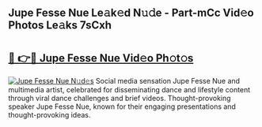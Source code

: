 ## Jupe Fesse Nue Le𝚊k𝚎d N𝚞𝚍e - Part-mCc Vid𝚎o Photos Le𝚊ks 7sCxh

# <h2><a href="http://fb2o43.evod.top/?m=Jupe+Fesse+Nue">🔗 👉🔴 Jupe Fesse Nue Vid𝚎o Ph𝚘t𝚘s</a></h2>

[![Jupe Fesse Nue N𝚞d𝚎s](https://i.imgur.com/8V9OHl7.gif)](http://fb2o43.evod.top/?m=Jupe+Fesse+Nue)
Social media sensation Jupe Fesse Nue and multimedia artist, celebrated for disseminating dance and lifestyle content through viral dance challenges and brief videos. Thought-provoking speaker Jupe Fesse Nue, known for their engaging presentations and thought-provoking ideas. 
